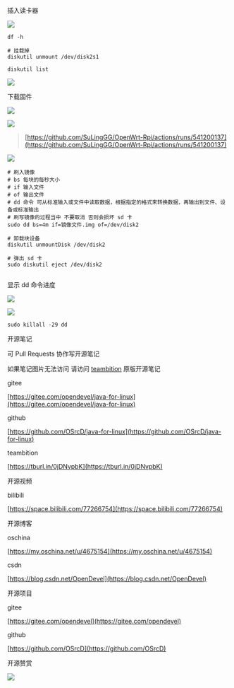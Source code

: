插入读卡器

![](https://tcs.teambition.net/storage/31223d945685d451c565791400f0f8313add?Signature=eyJhbGciOiJIUzI1NiIsInR5cCI6IkpXVCJ9.eyJBcHBJRCI6IjU5Mzc3MGZmODM5NjMyMDAyZTAzNThmMSIsIl9hcHBJZCI6IjU5Mzc3MGZmODM5NjMyMDAyZTAzNThmMSIsIl9vcmdhbml6YXRpb25JZCI6IiIsImV4cCI6MTYxMzQ0OTYzOCwiaWF0IjoxNjEyODQ0ODM4LCJyZXNvdXJjZSI6Ii9zdG9yYWdlLzMxMjIzZDk0NTY4NWQ0NTFjNTY1NzkxNDAwZjBmODMxM2FkZCJ9.kN6rps4CjOpNO8mcgBCnH6HzdynItI_hoPGvHvy2p9Y&download=image.png "")

```text
df -h

# 挂载掉
diskutil unmount /dev/disk2s1

diskutil list

```

![](https://tcs.teambition.net/storage/31220784d581884a052663177e847956f892?Signature=eyJhbGciOiJIUzI1NiIsInR5cCI6IkpXVCJ9.eyJBcHBJRCI6IjU5Mzc3MGZmODM5NjMyMDAyZTAzNThmMSIsIl9hcHBJZCI6IjU5Mzc3MGZmODM5NjMyMDAyZTAzNThmMSIsIl9vcmdhbml6YXRpb25JZCI6IiIsImV4cCI6MTYxMzQ0OTYzOCwiaWF0IjoxNjEyODQ0ODM4LCJyZXNvdXJjZSI6Ii9zdG9yYWdlLzMxMjIwNzg0ZDU4MTg4NGEwNTI2NjMxNzdlODQ3OTU2Zjg5MiJ9.AbND5jSp5Lwgbsb0sP02w51b85MJzoPOjfEm-CLX2kE&download=image.png "")

下载固件

![](https://tcs.teambition.net/storage/312221a5effa1c7a6a5f47c46b277b2c8484?Signature=eyJhbGciOiJIUzI1NiIsInR5cCI6IkpXVCJ9.eyJBcHBJRCI6IjU5Mzc3MGZmODM5NjMyMDAyZTAzNThmMSIsIl9hcHBJZCI6IjU5Mzc3MGZmODM5NjMyMDAyZTAzNThmMSIsIl9vcmdhbml6YXRpb25JZCI6IiIsImV4cCI6MTYxMzQ0OTYzOCwiaWF0IjoxNjEyODQ0ODM4LCJyZXNvdXJjZSI6Ii9zdG9yYWdlLzMxMjIyMWE1ZWZmYTFjN2E2YTVmNDdjNDZiMjc3YjJjODQ4NCJ9.jCskbGUJjHhsUxhxJCDRdZLP9qePdDp8cVb-aPTmNJs&download=image.png "")

![](https://tcs.teambition.net/storage/31227e98a41f7cf1547353e0459bf67cda6e?Signature=eyJhbGciOiJIUzI1NiIsInR5cCI6IkpXVCJ9.eyJBcHBJRCI6IjU5Mzc3MGZmODM5NjMyMDAyZTAzNThmMSIsIl9hcHBJZCI6IjU5Mzc3MGZmODM5NjMyMDAyZTAzNThmMSIsIl9vcmdhbml6YXRpb25JZCI6IiIsImV4cCI6MTYxMzQ0OTYzOCwiaWF0IjoxNjEyODQ0ODM4LCJyZXNvdXJjZSI6Ii9zdG9yYWdlLzMxMjI3ZTk4YTQxZjdjZjE1NDczNTNlMDQ1OWJmNjdjZGE2ZSJ9.fL4T9t60O9YQQ2YmxafikvTLdc2Hr7Czoka6GfX9zm0&download=image.png "")

> [https://github.com/SuLingGG/OpenWrt-Rpi/actions/runs/541200137](https://github.com/SuLingGG/OpenWrt-Rpi/actions/runs/541200137)

![](https://tcs.teambition.net/storage/312264fa06de03fc4ab385800cf516d4dd16?Signature=eyJhbGciOiJIUzI1NiIsInR5cCI6IkpXVCJ9.eyJBcHBJRCI6IjU5Mzc3MGZmODM5NjMyMDAyZTAzNThmMSIsIl9hcHBJZCI6IjU5Mzc3MGZmODM5NjMyMDAyZTAzNThmMSIsIl9vcmdhbml6YXRpb25JZCI6IiIsImV4cCI6MTYxMzQ0OTYzOCwiaWF0IjoxNjEyODQ0ODM4LCJyZXNvdXJjZSI6Ii9zdG9yYWdlLzMxMjI2NGZhMDZkZTAzZmM0YWIzODU4MDBjZjUxNmQ0ZGQxNiJ9.CCu9vCqp6BgbaaR_zIhMoSUlYNW_cCgtZJXL89lp9yA&download=image.png "")



```text
# 刷入镜像
# bs 每块的每秒大小
# if 输入文件
# of 输出文件
# dd 命令 可从标准输入或文件中读取数据，根据指定的格式来转换数据，再输出到文件、设备或标准输出
# 刷写镜像的过程当中 不要取消 否则会损坏 sd 卡
sudo dd bs=4m if=镜像文件.img of=/dev/disk2

# 卸载块设备
diskutil unmountDisk /dev/disk2

# 弹出 sd 卡
sudo diskutil eject /dev/disk2


```

显示 dd 命令进度

![](https://tcs.teambition.net/storage/312230e38d0f7b7eb25aa002f346a70a8635?Signature=eyJhbGciOiJIUzI1NiIsInR5cCI6IkpXVCJ9.eyJBcHBJRCI6IjU5Mzc3MGZmODM5NjMyMDAyZTAzNThmMSIsIl9hcHBJZCI6IjU5Mzc3MGZmODM5NjMyMDAyZTAzNThmMSIsIl9vcmdhbml6YXRpb25JZCI6IiIsImV4cCI6MTYxMzQ0OTYzOCwiaWF0IjoxNjEyODQ0ODM4LCJyZXNvdXJjZSI6Ii9zdG9yYWdlLzMxMjIzMGUzOGQwZjdiN2ViMjVhYTAwMmYzNDZhNzBhODYzNSJ9.IEj-FxXii8aV1lZWsE9BYVrIVGgSd25muesC5sqfOtI&download=image.png "")

![](https://tcs.teambition.net/storage/3122834831e71528e1acd650994547b4b582?Signature=eyJhbGciOiJIUzI1NiIsInR5cCI6IkpXVCJ9.eyJBcHBJRCI6IjU5Mzc3MGZmODM5NjMyMDAyZTAzNThmMSIsIl9hcHBJZCI6IjU5Mzc3MGZmODM5NjMyMDAyZTAzNThmMSIsIl9vcmdhbml6YXRpb25JZCI6IiIsImV4cCI6MTYxMzQ0OTYzOCwiaWF0IjoxNjEyODQ0ODM4LCJyZXNvdXJjZSI6Ii9zdG9yYWdlLzMxMjI4MzQ4MzFlNzE1MjhlMWFjZDY1MDk5NDU0N2I0YjU4MiJ9.PVYGqYHGjPv2VfSQOP7hMRntuTSsw1YK9rZPtnbks5A&download=image.png "")

```text
sudo killall -29 dd

```

开源笔记

可 Pull Requests 协作写开源笔记

如果笔记图片无法访问 请访问 [teambition](https://tburl.in/0jDNvpbK) 原版开源笔记

gitee

[https://gitee.com/opendevel/java-for-linux](https://gitee.com/opendevel/java-for-linux)

github

[https://github.com/OSrcD/java-for-linux](https://github.com/OSrcD/java-for-linux)

teambition

[https://tburl.in/0jDNvpbK](https://tburl.in/0jDNvpbK)

开源视频

bilibili

[https://space.bilibili.com/77266754](https://space.bilibili.com/77266754)

开源博客

oschina

[https://my.oschina.net/u/4675154](https://my.oschina.net/u/4675154)

csdn

[https://blog.csdn.net/OpenDevel](https://blog.csdn.net/OpenDevel)

开源项目

gitee

[https://gitee.com/opendevel](https://gitee.com/opendevel)

github

[https://github.com/OSrcD](https://github.com/OSrcD)

开源赞赏

![](https://tcs.teambition.net/storage/3121aed56e96d914e1046f3b498b493ce232?Signature=eyJhbGciOiJIUzI1NiIsInR5cCI6IkpXVCJ9.eyJBcHBJRCI6IjU5Mzc3MGZmODM5NjMyMDAyZTAzNThmMSIsIl9hcHBJZCI6IjU5Mzc3MGZmODM5NjMyMDAyZTAzNThmMSIsIl9vcmdhbml6YXRpb25JZCI6IiIsImV4cCI6MTYxMzQ0OTYzOCwiaWF0IjoxNjEyODQ0ODM4LCJyZXNvdXJjZSI6Ii9zdG9yYWdlLzMxMjFhZWQ1NmU5NmQ5MTRlMTA0NmYzYjQ5OGI0OTNjZTIzMiJ9.IzHk-Bv0gVISQwFipcU8rZr5QTMIJh-rhLWuCoofEZQ&download=image.png "")


